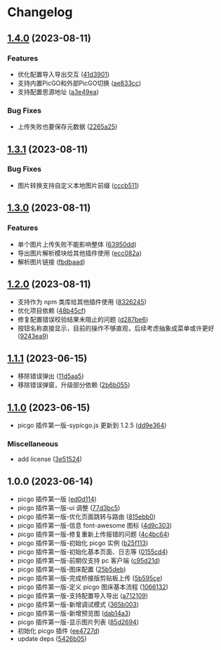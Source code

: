 # Changelog

## [1.4.0](https://github.com/terwer/siyuan-plugin-picgo/compare/v1.3.1...v1.4.0) (2023-08-11)


### Features

* 优化配置导入导出交互 ([41d3901](https://github.com/terwer/siyuan-plugin-picgo/commit/41d39018acb04606433183bf035aed2713b7987b))
* 支持内置PicGO和外部PicGO切换 ([ae833cc](https://github.com/terwer/siyuan-plugin-picgo/commit/ae833cc69fb69830b59e846c2244c870b10b4d1d))
* 支持配置思源地址 ([a3e49ea](https://github.com/terwer/siyuan-plugin-picgo/commit/a3e49ea3a83803841e76b5dfb614236923363764))


### Bug Fixes

* 上传失败也要保存元数据 ([2265a25](https://github.com/terwer/siyuan-plugin-picgo/commit/2265a2551b4e4d5a4bf48c3450689f675b2cb392))

## [1.3.1](https://github.com/terwer/siyuan-plugin-picgo/compare/v1.3.0...v1.3.1) (2023-08-11)
### Bug Fixes
* 图片转换支持自定义本地图片前缀 ([cccb511](https://github.com/terwer/siyuan-plugin-picgo/commit/cccb511bcb28ec5fc34cd41839ae5d88b6c2f067))
## [1.3.0](https://github.com/terwer/siyuan-plugin-picgo/compare/v1.2.0...v1.3.0) (2023-08-11)
### Features
* 单个图片上传失败不能影响整体 ([63950dd](https://github.com/terwer/siyuan-plugin-picgo/commit/63950dddd1ccf84ff3dd9ba3dbc978b36049663f))
* 导出图片解析模块给其他插件使用 ([ecc082a](https://github.com/terwer/siyuan-plugin-picgo/commit/ecc082af8e2575b33d8b784382eb1ab562bf4065))
* 解析图片链接 ([fbdbaad](https://github.com/terwer/siyuan-plugin-picgo/commit/fbdbaad30fe295de1ce51081f65ebfda6399acb5))
## [1.2.0](https://github.com/terwer/siyuan-plugin-picgo/compare/v1.1.1...v1.2.0) (2023-08-11)
* 支持作为 npm 类库给其他插件使用 ([8326245](https://github.com/terwer/siyuan-plugin-picgo/commit/83262450a8a68fb4a57367feff56fc35d214218e))
* 优化项目依赖 ([48b45cf](https://github.com/terwer/siyuan-plugin-picgo/commit/48b45cf5b6142e856718fecc1a14d05dd7fd30b2))
* 修复配置错误校验结果未阻止的问题 ([d287be6](https://github.com/terwer/siyuan-plugin-picgo/commit/d287be6f4e8a2a8c045dea24c321d5ac27d3a6fb))
* 按钮名称直接显示，目前的操作不够直观，后续考虑抽象成菜单或许更好 ([9243ea9](https://github.com/terwer/siyuan-plugin-picgo/commit/9243ea97612e8b93b4b3b784eef573f0822a7c72))
## [1.1.1](https://github.com/terwer/siyuan-plugin-picgo/compare/v1.1.0...v1.1.1) (2023-06-15)
* 移除错误弹出 ([11d5aa5](https://github.com/terwer/siyuan-plugin-picgo/commit/11d5aa5da54eee01d01e0a129fb9784a56ce3342))
* 移除错误弹窗，升级部分依赖 ([2b6b055](https://github.com/terwer/siyuan-plugin-picgo/commit/2b6b05532ebdec1bbe134463dcc377865cac35a2))
## [1.1.0](https://github.com/terwer/siyuan-plugin-picgo/compare/v1.0.0...v1.1.0) (2023-06-15)
* picgo 插件第一版-sypicgo.js 更新到 1.2.5 ([dd9e364](https://github.com/terwer/siyuan-plugin-picgo/commit/dd9e3646a40b4e83cfa3a48b7b32d9e18fba4776))
### Miscellaneous
* add license ([3e51524](https://github.com/terwer/siyuan-plugin-picgo/commit/3e51524ca897dcbc1bc606e00b93ff05b35c07e6))
## 1.0.0 (2023-06-14)
* picgo 插件第一版 ([ed0d114](https://github.com/terwer/siyuan-plugin-picgo/commit/ed0d114e82d83a835919b9516b5a47d64e1574a0))
* picgo 插件第一版-ui 调整 ([77d3bc5](https://github.com/terwer/siyuan-plugin-picgo/commit/77d3bc5e7546c72490776b3ae5dfd5f7fb9c06d0))
* picgo 插件第一版-优化页面跳转与路由 ([815ebb0](https://github.com/terwer/siyuan-plugin-picgo/commit/815ebb0ab3cb0b83bea2b257dffc9874cf1c8a62))
* picgo 插件第一版-信息 font-awesome 图标 ([4d9c303](https://github.com/terwer/siyuan-plugin-picgo/commit/4d9c303c38ee54e472568d28deea5bef09e5c8b5))
* picgo 插件第一版-修复重新上传报错的问题 ([4c4bc64](https://github.com/terwer/siyuan-plugin-picgo/commit/4c4bc642ce7fcf20ebfb1be64a6edde4bc73b560))
* picgo 插件第一版-初始化 picgo 实例 ([b25f113](https://github.com/terwer/siyuan-plugin-picgo/commit/b25f1130d02f46ace0db521bdbc65a3b5dabaca1))
* picgo 插件第一版-初始化基本页面、日志等 ([0155cd4](https://github.com/terwer/siyuan-plugin-picgo/commit/0155cd421d25d6f05d63d0db385e5c632995c5e0))
* picgo 插件第一版-前期仅支持 pc 客户端 ([c95d21d](https://github.com/terwer/siyuan-plugin-picgo/commit/c95d21d8fdb1340d60f8d830a3e91f0dbd5ea969))
* picgo 插件第一版-图床配置 ([25b5deb](https://github.com/terwer/siyuan-plugin-picgo/commit/25b5debbef05119cea21e4dad419edd49ee4637e))
* picgo 插件第一版-完成桥接版剪贴板上传 ([5b595ce](https://github.com/terwer/siyuan-plugin-picgo/commit/5b595ceddf2f2c4d96fe498bc1686e0e7c7e4683))
* picgo 插件第一版-定义 picgo 图床基本流程 ([1066132](https://github.com/terwer/siyuan-plugin-picgo/commit/1066132464194d129024029ff6d75baa126d8909))
* picgo 插件第一版-支持配置导入导出 ([a712109](https://github.com/terwer/siyuan-plugin-picgo/commit/a712109d65f5e421d1a87caf3f1dee469c807d74))
* picgo 插件第一版-新增调试模式 ([365b003](https://github.com/terwer/siyuan-plugin-picgo/commit/365b0039db50715d5c9009974395ee9752627fe0))
* picgo 插件第一版-新增预览图 ([dab14a3](https://github.com/terwer/siyuan-plugin-picgo/commit/dab14a3a999d5e89e5458d2feb0c43b4387edeb0))
* picgo 插件第一版-显示图片列表 ([85d2694](https://github.com/terwer/siyuan-plugin-picgo/commit/85d26946be9bfcacebd1225e5e3c13cf0e4a866e))
* 初始化 picgo 插件 ([ee4727d](https://github.com/terwer/siyuan-plugin-picgo/commit/ee4727d4cd5e475224b1a828921884a4019df74b))
* update deps ([5426b05](https://github.com/terwer/siyuan-plugin-picgo/commit/5426b05a48cf0e4a334b2bc8d908e7cc05f5a8b0))
